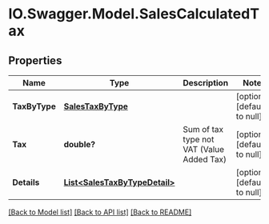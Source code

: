 # IO.Swagger.Model.SalesCalculatedTax
## Properties

Name | Type | Description | Notes
------------ | ------------- | ------------- | -------------
**TaxByType** | [**SalesTaxByType**](SalesTaxByType.md) |  | [optional] [default to null]
**Tax** | **double?** | Sum of tax type not VAT (Value Added Tax) | [optional] [default to null]
**Details** | [**List&lt;SalesTaxByTypeDetail&gt;**](SalesTaxByTypeDetail.md) |  | [optional] [default to null]

[[Back to Model list]](../README.md#documentation-for-models) [[Back to API list]](../README.md#documentation-for-api-endpoints) [[Back to README]](../README.md)

